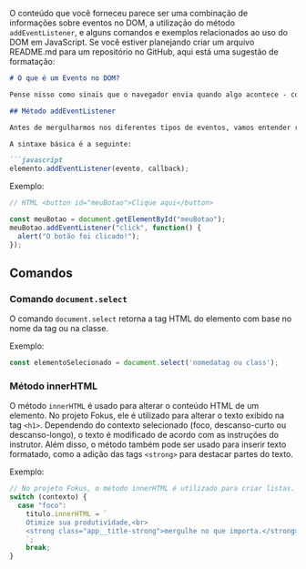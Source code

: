 O conteúdo que você forneceu parece ser uma combinação de informações sobre eventos no DOM, a utilização do método `addEventListener`, e alguns comandos e exemplos relacionados ao uso do DOM em JavaScript. Se você estiver planejando criar um arquivo README.md para um repositório no GitHub, aqui está uma sugestão de formatação:

```markdown
# O que é um Evento no DOM?

Pense nisso como sinais que o navegador envia quando algo acontece - como um usuário que clica em um botão em sua página web, por exemplo. Quando um evento ocorre, você tem a capacidade de reagir a ele e executar algumas ações, como exibir uma mensagem para o usuário, alterar ou adicionar algum elemento na página.

## Método addEventListener

Antes de mergulharmos nos diferentes tipos de eventos, vamos entender rapidamente como o método `addEventListener` funciona. Ele é um método disponível para todos os elementos HTML e permite que registremos funções (callbacks) que serão chamadas quando um evento específico ocorrer.

A sintaxe básica é a seguinte:

```javascript
elemento.addEventListener(evento, callback);
```

Exemplo:

```javascript
// HTML <button id="meuBotao">Clique aqui</button>

const meuBotao = document.getElementById("meuBotao");
meuBotao.addEventListener("click", function() {
  alert("O botão foi clicado!");
});
```

## Comandos

### Comando `document.select`

O comando `document.select` retorna a tag HTML do elemento com base no nome da tag ou na classe.

Exemplo:

```javascript
const elementoSelecionado = document.select('nomedatag ou class');
```

### Método innerHTML

O método `innerHTML` é usado para alterar o conteúdo HTML de um elemento. No projeto Fokus, ele é utilizado para alterar o texto exibido na tag `<h1>`. Dependendo do contexto selecionado (foco, descanso-curto ou descanso-longo), o texto é modificado de acordo com as instruções do instrutor. Além disso, o método também pode ser usado para inserir texto formatado, como a adição das tags `<strong>` para destacar partes do texto.

Exemplo:

```javascript
// No projeto Fokus, o método innerHTML é utilizado para criar listas.
switch (contexto) {
  case "foco":
    titulo.innerHTML = `
    Otimize sua produtividade,<br>
    <strong class="app__title-strong">mergulhe no que importa.</strong>
    `;
    break;
}
```


